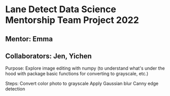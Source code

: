 # Lane Detect Data Science Mentorship Team Project 2022

## Mentor: Emma
## Collaborators: Jen, Yichen

Purpose: Explore image editing with numpy (to understand what's under the hood with package basic functions for converting to grayscale, etc.)

Steps:
    Convert color photo to grayscale
    Apply Gaussian blur
    Canny edge detection